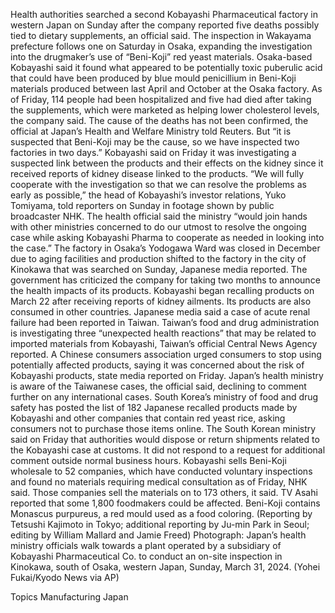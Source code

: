 Health authorities searched a second Kobayashi Pharmaceutical factory in western Japan on Sunday after the company reported five deaths possibly tied to dietary supplements, an official said.
The inspection in Wakayama prefecture follows one on Saturday in Osaka, expanding the investigation into the drugmaker’s use of “Beni-Koji” red yeast materials.
Osaka-based Kobayashi said it found what appeared to be potentially toxic puberulic acid that could have been produced by blue mould penicillium in Beni-Koji materials produced between last April and October at the Osaka factory.
As of Friday, 114 people had been hospitalized and five had died after taking the supplements, which were marketed as helping lower cholesterol levels, the company said.
The cause of the deaths has not been confirmed, the official at Japan’s Health and Welfare Ministry told Reuters. But “it is suspected that Beni-Koji may be the cause, so we have inspected two factories in two days.”
Kobayashi said on Friday it was investigating a suspected link between the products and their effects on the kidney since it received reports of kidney disease linked to the products.
“We will fully cooperate with the investigation so that we can resolve the problems as early as possible,” the head of Kobayashi’s investor relations, Yuko Tomiyama, told reporters on Sunday in footage shown by public broadcaster NHK.
The health official said the ministry “would join hands with other ministries concerned to do our utmost to resolve the ongoing case while asking Kobayashi Pharma to cooperate as needed in looking into the case.”
The factory in Osaka’s Yodogawa Ward was closed in December due to aging facilities and production shifted to the factory in the city of Kinokawa that was searched on Sunday, Japanese media reported.
The government has criticized the company for taking two months to announce the health impacts of its products. Kobayashi began recalling products on March 22 after receiving reports of kidney ailments.
Its products are also consumed in other countries.
Japanese media said a case of acute renal failure had been reported in Taiwan. Taiwan’s food and drug administration is investigating three “unexpected health reactions” that may be related to imported materials from Kobayashi, Taiwan’s official Central News Agency reported.
A Chinese consumers association urged consumers to stop using potentially affected products, saying it was concerned about the risk of Kobayashi products, state media reported on Friday.
Japan’s health ministry is aware of the Taiwanese cases, the official said, declining to comment further on any international cases.
South Korea’s ministry of food and drug safety has posted the list of 182 Japanese recalled products made by Kobayashi and other companies that contain red yeast rice, asking consumers not to purchase those items online.
The South Korean ministry said on Friday that authorities would dispose or return shipments related to the Kobayashi case at customs. It did not respond to a request for additional comment outside normal business hours.
Kobayashi sells Beni-Koji wholesale to 52 companies, which have conducted voluntary inspections and found no materials requiring medical consultation as of Friday, NHK said. Those companies sell the materials on to 173 others, it said.
TV Asahi reported that some 1,800 foodmakers could be affected.
Beni-Koji contains Monascus purpureus, a red mould used as a food coloring.
(Reporting by Tetsushi Kajimoto in Tokyo; additional reporting by Ju-min Park in Seoul; editing by William Mallard and Jamie Freed)
Photograph: Japan’s health ministry officials walk towards a plant operated by a subsidiary of Kobayashi Pharmaceutical Co. to conduct an on-site inspection in Kinokawa, south of Osaka, western Japan, Sunday, March 31, 2024. (Yohei Fukai/Kyodo News via AP)

Topics
Manufacturing
Japan
